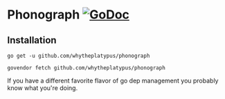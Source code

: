 # Phonograph [![GoDoc](https://godoc.org/github.com/whytheplatypus/phonograph?status.png)](https://godoc.org/github.com/whytheplatypus/phonograph)

## Installation
`go get -u github.com/whytheplatypus/phonograph`

`govendor fetch github.com/whytheplatypus/phonograph`

If you have a different favorite
flavor of go dep management
you probably know what you're doing.


